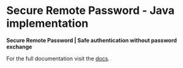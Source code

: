 # Secure Remote Password - Java implementation
**Secure Remote Password | Safe authentication without password exchange**

For the full documentation visit the [docs](https://project-christopher.com/docs/communication/srp/installation).
